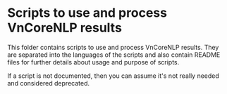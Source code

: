 # Scripts to use and process VnCoreNLP results

This folder contains scripts to use and process VnCoreNLP results.
They are separated into the languages of the scripts and also contain README files for
further details about usage and purpose of scripts.

If a script is not documented, then you can assume it's not really needed and considered
deprecated.
